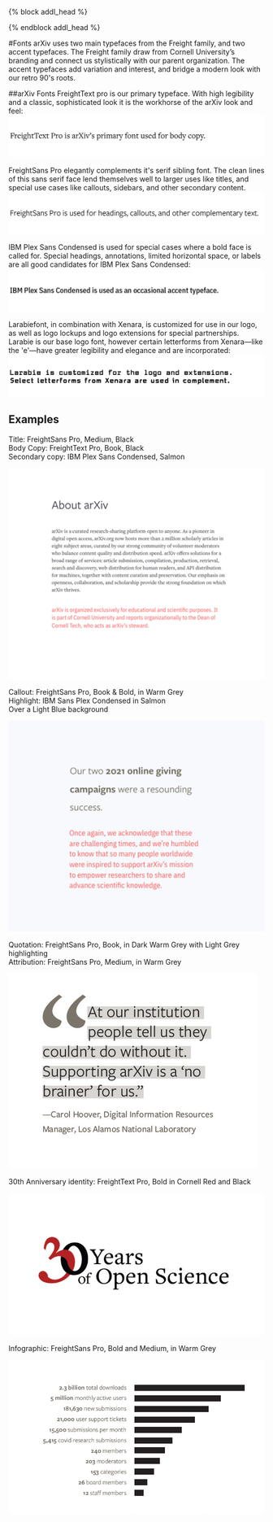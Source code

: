 {% block addl_head %}
<link rel="stylesheet" type="text/css" href="{{'/css/brand_guide.css' | urlize}}""/>
{% endblock addl_head %}

#Fonts
arXiv uses two main typefaces from the Freight family, and two accent typefaces. The Freight family draw from Cornell University’s branding and connect us stylistically with our parent organization. The accent typefaces add variation and interest, and bridge a modern look with our retro 90's roots.

##arXiv Fonts
FreightText pro is our primary typeface. With high legibility and a classic, sophisticated look it is the workhorse of the arXiv look and feel:
![Freight Sans Pro](images/brand-fonts-freighttext.jpg)

FreightSans Pro elegantly complements it's serif sibling font. The clean lines of this sans serif face lend themselves well to larger uses like titles, and special use cases like callouts, sidebars, and other secondary content.
![Freight Text Pro](images/brand-fonts-freightsans.jpg)

IBM Plex Sans Condensed is used for special cases where a bold face is called for. Special headings, annotations, limited horizontal space, or labels are all good candidates for IBM Plex Sans Condensed:
![IBM Plex Sans Condensed](images/brand-fonts-IBM-plex.jpg)

Larabiefont, in combination with Xenara, is customized for use in our logo, as well as logo lockups and logo extensions for special partnerships. Larabie is our base logo font, however certain letterforms from Xenara—like the 'e'—have greater legibility and elegance and are incorporated:
![Larabie + Xenara](images/brand-fonts-larabie.jpg)


<div class="brand-grid">
  <div class="row">
    <div class="item">
      <h2>Examples</h2>
    </div>
  </div>
  <div class="row no-border">
    <div class="item">
      <p>Title: FreightSans Pro, Medium, Black<br>
      Body Copy: FreightText Pro, Book, Black<br>
      Secondary copy: IBM Plex Sans Condensed, Salmon</p>
    </div>
    <div class="item border">
      <img src="/brand/images/brand-fonts-example-1.jpg" alt="Example 1 of arXiv fonts">
    </div>
  </div>

  <div class="row no-border">
    <div class="item">
      <p>Callout: FreightSans Pro, Book & Bold, in Warm Grey<br>
      Highlight: IBM Sans Plex Condensed in Salmon<br>
      Over a Light Blue background</p>
    </div>
    <div class="item border">
      <img src="/brand/images/brand-fonts-example-2.jpg" alt="Example 2 of arXiv fonts">
    </div>
  </div>

  <div class="row no-border">
    <div class="item">
      <p>Quotation: FreightSans Pro, Book, in Dark Warm Grey with Light Grey highlighting<br>
      Attribution: FreightSans Pro, Medium, in Warm Grey</p>
    </div>
    <div class="item border">
      <img src="/brand/images/brand-fonts-example-3.jpg" alt="Example 3 of arXiv fonts">
    </div>
  </div>

  <div class="row no-border">
    <div class="item">
      <p>30th Anniversary identity: FreightText Pro, Bold in Cornell Red and Black</p>
    </div>
    <div class="item border">
      <img src="/brand/images/brand-fonts-example-4.jpg" alt="Example 4 of arXiv fonts">
    </div>
  </div>

  <div class="row no-border">
    <div class="item">
      <p>Infographic: FreightSans Pro, Bold and Medium, in Warm Grey</p>
    </div>
    <div class="item border">
      <img src="/brand/images/brand-fonts-example-5.jpg" alt="Example 5 of arXiv fonts">
    </div>
  </div>
</div>

